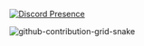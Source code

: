 [![Discord Presence](https://lanyard.cnrad.dev/api/841778791869448212?theme=light&bg=03fc90&hideDiscrim=true&borderRadius=40px&idleMessage=a%20small%20software%20developer%20who%20thrives%20on%20his%20own)](https://discord.com/users/841778791869448212)


![github-contribution-grid-snake](https://user-images.githubusercontent.com/106864876/179424426-29262e35-ab7b-4701-8ce3-8ed7db3d592b.svg)
